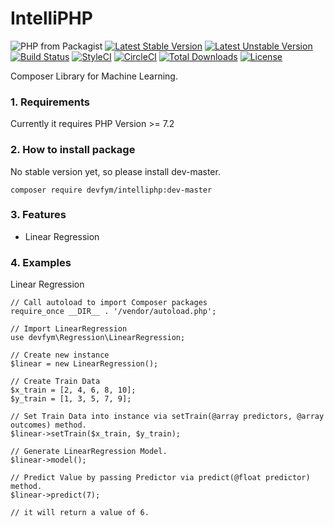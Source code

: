 # IntelliPHP
![PHP from Packagist](https://img.shields.io/packagist/php-v/devfym/intelliphp)
[![Latest Stable Version](https://poser.pugx.org/devfym/intelliphp/v/stable)](https://packagist.org/packages/devfym/intelliphp)
[![Latest Unstable Version](https://poser.pugx.org/devfym/intelliphp/v/unstable)](https://packagist.org/packages/devfym/intelliphp)
[![Build Status](https://travis-ci.com/devfym/intelliphp.svg?branch=master)](https://travis-ci.com/devfym/intelliphp)
[![StyleCI](https://github.styleci.io/repos/228102850/shield?branch=master)](https://github.styleci.io/repos/228102850)
[![CircleCI](https://circleci.com/gh/devfym/intelliphp/tree/master.svg?style=svg)](https://circleci.com/gh/devfym/intelliphp/tree/master)
[![Total Downloads](https://poser.pugx.org/devfym/intelliphp/downloads)](https://packagist.org/packages/devfym/intelliphp)
[![License](https://poser.pugx.org/devfym/intelliphp/license)](https://packagist.org/packages/devfym/intelliphp)

Composer Library for Machine Learning.

### 1. Requirements

Currently it requires PHP Version >= 7.2

### 2. How to install package

No stable version yet, so please install dev-master.

```composer require devfym/intelliphp:dev-master```

### 3. Features

- Linear Regression

### 4. Examples

Linear Regression

```
// Call autoload to import Composer packages
require_once __DIR__ . '/vendor/autoload.php';

// Import LinearRegression
use devfym\Regression\LinearRegression;

// Create new instance 
$linear = new LinearRegression();

// Create Train Data
$x_train = [2, 4, 6, 8, 10];
$y_train = [1, 3, 5, 7, 9];

// Set Train Data into instance via setTrain(@array predictors, @array outcomes) method. 
$linear->setTrain($x_train, $y_train);

// Generate LinearRegression Model.
$linear->model();

// Predict Value by passing Predictor via predict(@float predictor) method.
$linear->predict(7);

// it will return a value of 6.
```